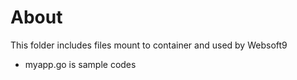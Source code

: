 # About

This folder includes files mount to container and used by Websoft9

- myapp.go is sample codes
